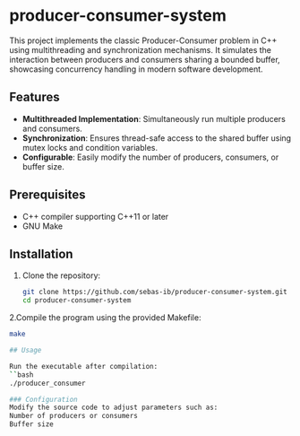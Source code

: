 # producer-consumer-system

This project implements the classic Producer-Consumer problem in C++ using multithreading and synchronization mechanisms. It simulates the interaction between producers and consumers sharing a bounded buffer, showcasing concurrency handling in modern software development.

## Features
- **Multithreaded Implementation**: Simultaneously run multiple producers and consumers.
- **Synchronization**: Ensures thread-safe access to the shared buffer using mutex locks and condition variables.
- **Configurable**: Easily modify the number of producers, consumers, or buffer size.

## Prerequisites
- C++ compiler supporting C++11 or later
- GNU Make

## Installation
1. Clone the repository:
   ```bash
   git clone https://github.com/sebas-ib/producer-consumer-system.git
   cd producer-consumer-system

2.Compile the program using the provided Makefile:
  ```bash
  make

## Usage

Run the executable after compilation:
  ``bash
  ./producer_consumer

### Configuration
Modify the source code to adjust parameters such as:
  Number of producers or consumers
  Buffer size
